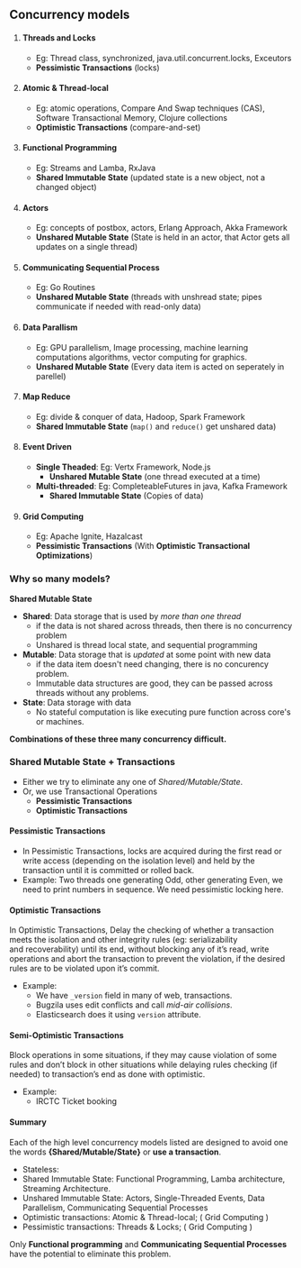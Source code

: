 ## Concurrency models
1. #### Threads and Locks
    - Eg: Thread class, synchronized, java.util.concurrent.locks, Exceutors
    - **Pessimistic Transactions** (locks) 

1. #### Atomic & Thread-local
    - Eg: atomic operations, Compare And Swap techniques (CAS), Software Transactional Memory, Clojure collections
    - **Optimistic Transactions** (compare-and-set) 

1. #### Functional Programming
    - Eg: Streams and Lamba, RxJava
    - **Shared Immutable State** (updated state is a new object, not a changed object)

1. #### Actors
    - Eg: concepts of postbox, actors, Erlang Approach, Akka Framework
    - **Unshared Mutable State** (State is held in an actor, that Actor gets all updates on a single thread)

1. #### Communicating Sequential Process
    - Eg: Go Routines
    - **Unshared Mutable State** (threads with unshread state; pipes communicate if needed with read-only data)

1. #### Data Parallism
    - Eg: GPU parallelism, Image processing, machine learning computations algorithms, vector computing for graphics.
    - **Unshared Mutable State** (Every data item is acted on seperately in parellel) 

1. #### Map Reduce
    - Eg: divide & conquer of data, Hadoop, Spark Framework
    - **Shared Immutable State** (`map()` and `reduce()` get unshared data)

1. #### Event Driven
    - **Single Theaded**: Eg: Vertx Framework, Node.js
        - **Unshared Mutable State** (one thread executed at a time) 
    - **Multi-threaded**: Eg: CompleteableFutures in java, Kafka Framework
        - **Shared Immutable State** (Copies of data)

1. #### Grid Computing
    - Eg: Apache Ignite, Hazalcast
    - **Pessimistic Transactions** (With **Optimistic Transactional Optimizations**)


### Why so many models?
**Shared Mutable State**
- **Shared**: Data storage that is used by *more than one thread*
    - if the data is not shared across threads, then there is no concurrency problem
    - Unshared is thread local state, and sequential programming
- **Mutable**: Data storage that is *updated* at some point with new data
    - if the data item doesn't need changing, there is no concurency problem.
    - Immutable data structures are good, they can be passed across threads without any problems.
- **State**: Data storage with data
    - No stateful computation is like executing pure function across core's or machines.

**Combinations of these three many concurrency difficult.**

### Shared Mutable State + Transactions
- Either we try to eliminate any one of *Shared/Mutable/State*.
- Or, we use Transactional Operations
    - **Pessimistic Transactions**
    - **Optimistic Transactions**

#### Pessimistic Transactions
- In Pessimistic Transactions, locks are acquired during the first read or write access (depending on the isolation level) and held by the transaction until it is committed or rolled back.
- Example: Two threads one generating Odd, other generating Even, we need to print numbers in sequence. We need pessimistic locking here. 

#### Optimistic Transactions
In Optimistic Transactions, Delay the checking of whether a transaction meets the isolation and other integrity rules (eg: serializability and recoverability) until its end, without blocking any of it’s read, write operations and abort the transaction to prevent the violation, if the desired rules are to be violated upon it’s commit.
- Example: 
	- We have `_version` field in many of web, transactions. 
	- Bugzila uses edit conflicts and call *mid-air collisions*.
	- Elasticsearch does it using `version` attribute. 

#### Semi-Optimistic Transactions
Block operations in some situations, if they may cause violation of some rules and don’t block in other situations while delaying rules checking (if needed) to transaction’s end as done with optimistic.
- Example: 
    - IRCTC Ticket booking


#### Summary
Each of the high level concurrency models listed are designed to avoid one the words **{Shared/Mutable/State}** or **use a transaction**. 
- Stateless:
- Shared Immutable State: Functional Programming, Lamba architecture, Streaming Architecture.  
- Unshared Immutable State: Actors, Single-Threaded Events, Data Parallelism, Communicating Sequential Processes
- Optimistic transactions: Atomic & Thread-local; ( Grid Computing )
- Pessimistic transactions: Threads & Locks; ( Grid Computing )

Only **Functional programming** and **Communicating Sequential Processes** have the potential to eliminate this problem.  